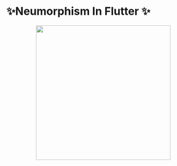    # ✨Neumorphism In Flutter ✨
   
<p align="center">
  <img src="https://github.com/vishweshsoni/NeumorphicRemoteController/blob/master/gifs/TILRNp1vNwddmtgeD9.gif" width="350">
</p>
